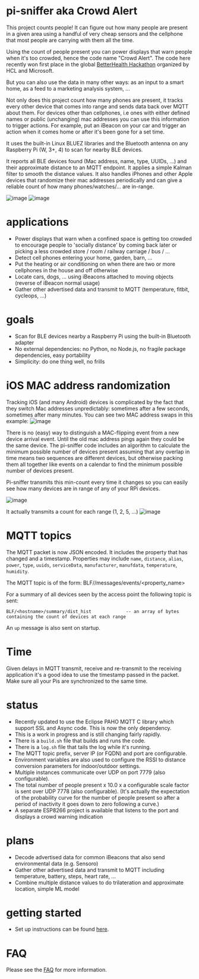 # pi-sniffer aka Crowd Alert
This project counts people!  It can figure out how many people are present in a given area using a handful of very cheap sensors and the cellphone that most people are carrying with them all the time.

Using the count of people present you can power displays that warn people when it's too crowded, hence the code name "Crowd Alert". The code here recently won first place in the global [BetterHealth Hackathon](https://tinyurl.com/crowdalert) organized by HCL and Microsoft. 

But you can also use the data in many other ways: as an input to a smart home, as a feed to a marketing analysis system, ...

Not only does this project count how many phones are present, it tracks every other device that comes into range and sends data back over MQTT about them. For devices other than cellphones, i.e ones with either defined names or public (unchanging) mac addresses you can use this information to trigger actions. For example, put an iBeacon on your car and trigger an action when it comes home or after it's been gone for a set time.

It uses the built-in Linux BLUEZ libraries and the Bluetooth antenna on any Raspberry Pi (W, 3+, 4) to scan for nearby BLE devices.

It reports all BLE devices found (Mac address, name, type, UUIDs, ...) and their approximate distance to an MQTT endpoint. It applies a simple Kalman filter to smooth the distance values. It also handles iPhones and other Apple devices that randomize their mac addresses periodically and can give a reliable count of how many phones/watches/... are in-range.

![image](https://user-images.githubusercontent.com/347540/85953280-1cb7f300-b924-11ea-96d5-07c217a57e24.png "Multiple Pis and many BLE devices in action")
![image](https://user-images.githubusercontent.com/347540/85953412-dd3dd680-b924-11ea-8eeb-a3b328f91d19.png "A single stationary device")

# applications
* Power displays that warn when a confined space is getting too crowded to encourage people to 'socially distance' by coming back later or picking a less crowded store / room / railway carriage / bus / ...
* Detect cell phones entering your home, garden, barn, ...
* Put the heating or air conditioning on when there are two or more cellphones in the house and off otherwise
* Locate cars, dogs, ... using iBeacons attached to moving objects (reverse of iBeacon normal usage) 
* Gather other advertised data and transmit to MQTT (temperature, fitbit, cycleops, ...)

# goals
* Scan for BLE devices nearby a Raspberry Pi using the built-in Bluetooth adapter
* No external dependencies: no Python, no Node.js, no fragile package dependencies, easy portability
* Simplicity: do one thing well, no frills

# iOS MAC address randomization
Tracking iOS (and many Android) devices is complicated by the fact that they switch Mac addresses unpredictably: sometimes after a few seconds, sometimes after many minutes. You can see two MAC address swaps in this example:
![image](https://user-images.githubusercontent.com/347540/85953525-cc419500-b925-11ea-9693-012aeaa61b60.png)

There is no (easy) way to distinguish a MAC-flipping event from a new device arrival event. Until the old mac address pings again they could be the same device.
The pi-sniffer code includes an algorithm to calculate the minimum possible number of devices present assuming that any overlap in time means two sequences are different devices, but otherwise packing them all together like events on a calendar to find the minimum possible number of devices present.

Pi-sniffer transmits this min-count every time it changes so you can easily see how many devices are in range of any of your RPi devices.

![image](https://user-images.githubusercontent.com/347540/85953581-54279f00-b926-11ea-8d02-fb155d409f61.png)

It actually transmits a count for each range (1, 2, 5, ...)
![image](https://user-images.githubusercontent.com/347540/86996091-8ffd0880-c15f-11ea-991b-8a613041e4a0.png)

# MQTT topics

The MQTT packet is now JSON encoded. It includes the property that has changed and a timestamp. Properties may include `name`, `distance`, `alias`, `power`, `type`, `uuids`, `serviceData`, `manufacturer`, `manufdata`, `temperature`, `humidity`.

The MQTT topic is of the form: BLF/<hostname>/messages/events/<property_name>
   
For a summary of all devices seen by the access point the following topic is sent:

    BLF/<hostname>/summary/dist_hist             -- an array of bytes containing the count of devices at each range 

An `up` message is also sent on startup.

# Time

Given delays in MQTT transmit, receive and re-transmit to the receiving application it's a good idea to use the timestamp passed in the packet. Make sure all your Pis are synchronized to the same time.

# status
* Recently updated to use the Eclipse PAHO MQTT C library which support SSL and Async code. This is now the only dependency.
* This is a work in progress and is still changing fairly rapidly.
* There is a `build.sh` file that builds and runs the code. 
* There is a `log.sh` file that tails the log while it's running.
* The MQTT topic prefix, server IP (or FQDN) and port are configurable.
* Environment variables are also used to configure the RSSI to distance conversion parameters for indoor/outdoor settings.
* Multiple instances communicate over UDP on port 7779 (also configurable).
* The total number of people present x 10.0 x a configurable scale factor is sent over UDP 7778 (also configurable).  (It's actually the expectation of the probability curve for the number of people present so after a period of inactivity it goes down to zero following a curve.)
* A separate ESP8266 project is available that listens to the port and displays a crowd warning indication

# plans
* Decode advertised data for common iBeacons that also send environmental data (e.g. Sensoro)
* Gather other advertised data and transmit to MQTT including temperature, battery, steps, heart rate, ...
* Combine multiple distance values to do trilateration and approximate location, simple ML model

# getting started

* Set up instructions can be found [here](GettingStarted.md).


# FAQ

Please see the [FAQ](FAQ.md) for more information.

